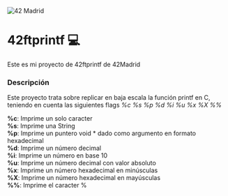 ![42 Madrid](https://www.42madrid.com/wp-content/uploads/2019/11/logo-header@2x.png)

# 42ftprintf 💻
Este es mi proyecto de 42ftprintf de 42Madrid

### Descripción
Este proyecto trata sobre replicar en baja escala la función printf en C, teniendo en cuenta las siguientes flags *%c %s %p %d %i %u %x %X %%*

**%c**: Imprime un solo caracter  
**%s**: Imprime una String  
**%p**: Imprime un puntero void * dado como argumento en formato hexadecimal  
**%d**: Imprime un número decimal  
**%i**: Imprime un número en base 10  
**%u**: Imprime un número decimal con valor absoluto  
**%x**: Imprime un número hexadecimal en minúsculas  
**%X**: Imprime un número hexadecimal en mayúsculas  
**%%**: Imprime el caracter %  
